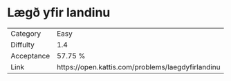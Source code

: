 # Lægð yfir landinu

<table>
    <tr>
        <td>Category</td>
        <td>Easy</td>
    </tr>
    <tr>
        <td>Diffulty</td>
        <td>1.4</td>
    </tr>
    <tr>
        <td>Acceptance</td>
        <td>57.75 %</td>
    </tr>
    <tr>
        <td>Link</td>
        <td>https://open.kattis.com/problems/laegdyfirlandinu</td>
    </tr>
</table>